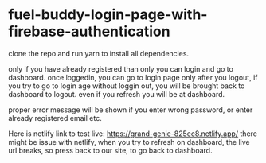 # fuel-buddy-login-page-with-firebase-authentication

clone the repo and run yarn to install all dependencies.

only if you have already registered than only you can login and go to dashboard.
once loggedin, you can go to login page only after you logout, if you try to go to login age without loggin out, you will be brought back to dashboard to logout.
even if you refresh you will be at dashboard.

proper error message will be shown if you enter wrong password, or enter already registered email etc.

Here is netlify link to test live: https://grand-genie-825ec8.netlify.app/
there might be issue with netlify, when you try to refresh on dashboard, the live url breaks, so press back to our site, to go back to dashboard.
